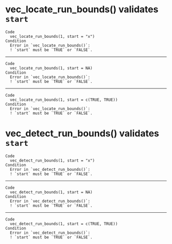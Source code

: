 # vec_locate_run_bounds() validates `start`

    Code
      vec_locate_run_bounds(1, start = "x")
    Condition
      Error in `vec_locate_run_bounds()`:
      ! `start` must be `TRUE` or `FALSE`.

---

    Code
      vec_locate_run_bounds(1, start = NA)
    Condition
      Error in `vec_locate_run_bounds()`:
      ! `start` must be `TRUE` or `FALSE`.

---

    Code
      vec_locate_run_bounds(1, start = c(TRUE, TRUE))
    Condition
      Error in `vec_locate_run_bounds()`:
      ! `start` must be `TRUE` or `FALSE`.

# vec_detect_run_bounds() validates `start`

    Code
      vec_detect_run_bounds(1, start = "x")
    Condition
      Error in `vec_detect_run_bounds()`:
      ! `start` must be `TRUE` or `FALSE`.

---

    Code
      vec_detect_run_bounds(1, start = NA)
    Condition
      Error in `vec_detect_run_bounds()`:
      ! `start` must be `TRUE` or `FALSE`.

---

    Code
      vec_detect_run_bounds(1, start = c(TRUE, TRUE))
    Condition
      Error in `vec_detect_run_bounds()`:
      ! `start` must be `TRUE` or `FALSE`.


